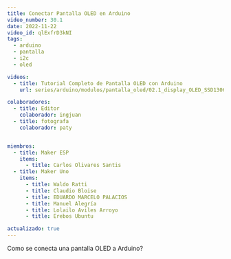 ```yaml
---
title: Conectar Pantalla OLED en Arduino
video_number: 30.1
date: 2022-11-22
video_id: qlExfrD3kNI
tags:
  - arduino
  - pantalla
  - i2c
  - oled

videos:
  - title: Tutorial Completo de Pantalla OLED con Arduino
    url: series/arduino/modulos/pantalla_oled/02.1_display_OLED_SSD1306

colaboradores:
  - title: Editor
    colaborador: ingjuan
  - title: fotografa
    colaborador: paty


miembros:
  - title: Maker ESP
    items:
      - title: Carlos Olivares Santis
  - title: Maker Uno
    items:
      - title: Waldo Ratti
      - title: Claudio Bloise
      - title: EDUARDO MARCELO PALACIOS
      - title: Manuel Alegría
      - title: Lolailo Aviles Arroyo
      - title: Erebos Ubuntu

actualizado: true
---
```


Como se conecta una pantalla OLED a Arduino?
